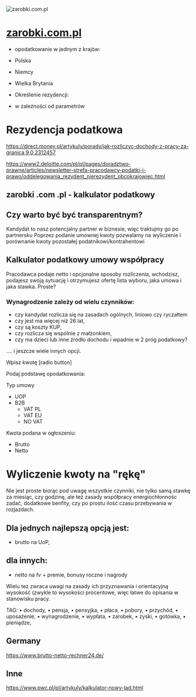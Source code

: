 ![zarobki.com.pl](https://logo.zarobki.com.pl/2/cover.png)

# [zarobki.com.pl](https://www.zarobki.com.pl)
+ opodatkowanie w jednym z krajów:
 + Polska
 + Niemcy
 + Wielka Brytania

+ Określenie rezydencji:
 + w zależności od parametrów

# Rezydencja podatkowa
https://direct.money.pl/artykuly/porady/jak-rozliczyc-dochody-z-pracy-za-granica,9,0,2312457

https://www2.deloitte.com/pl/pl/pages/doradztwo-prawne/articles/newsletter-strefa-pracodawcy-podatki-i-prawo/oddelegowania_rezydent_nierezydent_obcokrajowiec.html

## zarobki .com .pl - kalkulator podatkowy
 
## Czy warto być być transparentnym? 
Kandydat to nasz potencjalny partner w biznesie, więc traktujmy go po partnersku
Poprzez podanie umownej kwoty pozwalamy na wyliczenie i porównanie kwoty pozostałej podatnikowi/kontrahentowi

## Kalkulator podatkowy umowy współpracy



Pracodawca podaje netto i opcjonalne sposoby rozliczenia, wchodzisz, podajesz swoją sytuację i otrzymujesz ofertę lista wyboru, jaka umowa i jaka stawka. 
Proste?


### Wynagrodzenie zależy od wielu czynników:
+ czy kandydat rozlicza się na zasadach ogólnych, liniowo czy ryczałtem
+ czy jest ma więcej niż 26 lat,
+ czy są koszty KUP,
+ czy rozlicza się wspólnie z małżonkiem,
+ czy ma dzieci lub inne źródło dochodu i wpadnie w 2 próg podatkowy?

.... i jeszcze wiele innych opcji.





Wpisz kwotę [radio button]

Podaj podstawę opodatkowania:

Typ umowy
+ UOP
+ B2B 
  + VAT PL
  + VAT EU
  + NO VAT
  
Kwota podana w ogłoszeniu:
+ Brutto 
+ Netto


# Wyliczenie kwoty na "rękę"
Nie jest proste biorąc pod uwagę wszystkie czynniki,
nie tylko samą stawkę za miesiąc, czy godzinę, ale też zasady współpracy
energiochłonnośc zadać, dodatkowe benfity, czy po prostu ilość czasu przebywania w rozjazdach.


## Dla jednych najlepszą opcją jest:
+ brutto na UoP,

## dla innych:
+ netto na fv + premie, bonusy roczne i nagrody
 
Wielu tez zwraca uwagi na zasady ich przyznawania i orientacyjną wysokość (zwykle to wysokości procentowe, więc łatwe do opisania w stanowisku pracy. 



TAG:
• dochody, 
• pensja, 
• pensyjka, 
• płaca, 
• pobory, 
• przychód, 
• uposażenie, 
• wynagrodzenie, 
• wypłata, 
• zarobek, 
• zyski, 
• gotówka, 
• pieniądze, 

## Germany
https://www.brutto-netto-rechner24.de/

## Inne
https://www.pwc.pl/pl/artykuly/kalkulator-nowy-lad.html

